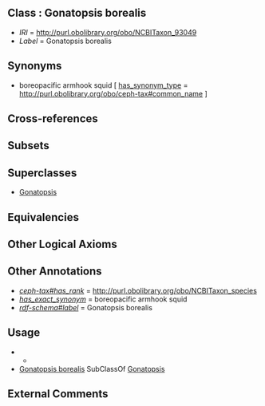 
## Class : Gonatopsis borealis

 * *IRI* = http://purl.obolibrary.org/obo/NCBITaxon_93049
 * *Label* = Gonatopsis borealis

## Synonyms

 * boreopacific armhook squid [ [has_synonym_type](../../pe/oboInOwl#hasSynonymType.md) = http://purl.obolibrary.org/obo/ceph-tax#common_name ]

## Cross-references


## Subsets


## Superclasses

 * [Gonatopsis](../../NCBITaxon/48/NCBITaxon_93048.md)

## Equivalencies


## Other Logical Axioms


## Other Annotations

 * *[ceph-tax#has_rank](../../ceph-tax#has/nk/ceph-tax#has_rank.md)* = http://purl.obolibrary.org/obo/NCBITaxon_species
 * *[has_exact_synonym](../../ym/oboInOwl#hasExactSynonym.md)* = boreopacific armhook squid
 * *[rdf-schema#label](../../el/rdf-schema#label.md)* = Gonatopsis borealis

## Usage

 * -
 * [Gonatopsis borealis](../../NCBITaxon/49/NCBITaxon_93049.md) SubClassOf [Gonatopsis](../../NCBITaxon/48/NCBITaxon_93048.md)

## External Comments

